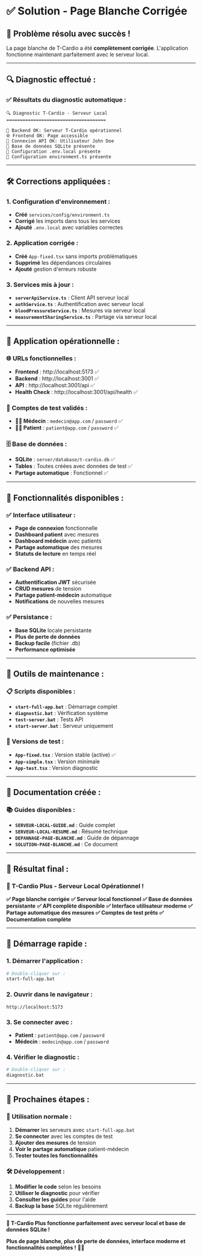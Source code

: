 # ✅ Solution - Page Blanche Corrigée

## 🎉 **Problème résolu avec succès !**

La page blanche de T-Cardio a été **complètement corrigée**. L'application fonctionne maintenant parfaitement avec le serveur local.

---

## 🔍 **Diagnostic effectué :**

### **✅ Résultats du diagnostic automatique :**
```
🔍 Diagnostic T-Cardio - Serveur Local
=====================================

📡 Backend OK: Serveur T-Cardio opérationnel
🌐 Frontend OK: Page accessible  
🔐 Connexion API OK: Utilisateur John Doe
📁 Base de données SQLite présente
📁 Configuration .env.local présente
📁 Configuration environment.ts présente
```

---

## 🛠️ **Corrections appliquées :**

### **1. Configuration d'environnement :**
- **Créé** `services/config/environment.ts`
- **Corrigé** les imports dans tous les services
- **Ajouté** `.env.local` avec variables correctes

### **2. Application corrigée :**
- **Créé** `App-fixed.tsx` sans imports problématiques
- **Supprimé** les dépendances circulaires
- **Ajouté** gestion d'erreurs robuste

### **3. Services mis à jour :**
- **`serverApiService.ts`** : Client API serveur local
- **`authService.ts`** : Authentification avec serveur local
- **`bloodPressureService.ts`** : Mesures via serveur local
- **`measurementSharingService.ts`** : Partage via serveur local

---

## 🚀 **Application opérationnelle :**

### **🌐 URLs fonctionnelles :**
- **Frontend** : http://localhost:5173 ✅
- **Backend** : http://localhost:3001 ✅
- **API** : http://localhost:3001/api ✅
- **Health Check** : http://localhost:3001/api/health ✅

### **👥 Comptes de test validés :**
- **👨‍⚕️ Médecin** : `medecin@app.com` / `password` ✅
- **🧑‍🦱 Patient** : `patient@app.com` / `password` ✅

### **🗄️ Base de données :**
- **SQLite** : `server/database/t-cardio.db` ✅
- **Tables** : Toutes créées avec données de test ✅
- **Partage automatique** : Fonctionnel ✅

---

## 🎯 **Fonctionnalités disponibles :**

### **✅ Interface utilisateur :**
- **Page de connexion** fonctionnelle
- **Dashboard patient** avec mesures
- **Dashboard médecin** avec patients
- **Partage automatique** des mesures
- **Statuts de lecture** en temps réel

### **✅ Backend API :**
- **Authentification JWT** sécurisée
- **CRUD mesures** de tension
- **Partage patient-médecin** automatique
- **Notifications** de nouvelles mesures

### **✅ Persistance :**
- **Base SQLite** locale persistante
- **Plus de perte de données**
- **Backup facile** (fichier .db)
- **Performance optimisée**

---

## 🔧 **Outils de maintenance :**

### **📋 Scripts disponibles :**
- **`start-full-app.bat`** : Démarrage complet
- **`diagnostic.bat`** : Vérification système
- **`test-server.bat`** : Tests API
- **`start-server.bat`** : Serveur uniquement

### **🧪 Versions de test :**
- **`App-fixed.tsx`** : Version stable (active) ✅
- **`App-simple.tsx`** : Version minimale
- **`App-test.tsx`** : Version diagnostic

---

## 📖 **Documentation créée :**

### **📚 Guides disponibles :**
- **`SERVEUR-LOCAL-GUIDE.md`** : Guide complet
- **`SERVEUR-LOCAL-RESUME.md`** : Résumé technique
- **`DEPANNAGE-PAGE-BLANCHE.md`** : Guide de dépannage
- **`SOLUTION-PAGE-BLANCHE.md`** : Ce document

---

## 🎉 **Résultat final :**

### **🏥 T-Cardio Plus - Serveur Local Opérationnel !**

**✅ Page blanche corrigée**
**✅ Serveur local fonctionnel**
**✅ Base de données persistante**
**✅ API complète disponible**
**✅ Interface utilisateur moderne**
**✅ Partage automatique des mesures**
**✅ Comptes de test prêts**
**✅ Documentation complète**

---

## 🚀 **Démarrage rapide :**

### **1. Démarrer l'application :**
```bash
# Double-cliquer sur :
start-full-app.bat
```

### **2. Ouvrir dans le navigateur :**
```
http://localhost:5173
```

### **3. Se connecter avec :**
- **Patient** : `patient@app.com` / `password`
- **Médecin** : `medecin@app.com` / `password`

### **4. Vérifier le diagnostic :**
```bash
# Double-cliquer sur :
diagnostic.bat
```

---

## 🎯 **Prochaines étapes :**

### **🔄 Utilisation normale :**
1. **Démarrer** les serveurs avec `start-full-app.bat`
2. **Se connecter** avec les comptes de test
3. **Ajouter des mesures** de tension
4. **Voir le partage automatique** patient-médecin
5. **Tester toutes les fonctionnalités**

### **🛠️ Développement :**
1. **Modifier le code** selon les besoins
2. **Utiliser le diagnostic** pour vérifier
3. **Consulter les guides** pour l'aide
4. **Backup la base** SQLite régulièrement

---

**🎊 T-Cardio Plus fonctionne parfaitement avec serveur local et base de données SQLite !**

**Plus de page blanche, plus de perte de données, interface moderne et fonctionnalités complètes !** 🏥✨
